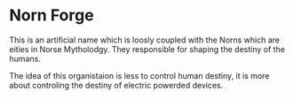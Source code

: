 # Norn Forge

This is an artificial name which is loosly coupled with the Norns which are eities in Norse Mytholodgy. They responsible for shaping the destiny of the humans.

The idea of this organistaion is less to control human destiny, it is more about controling the destiny of electric powerded devices.

